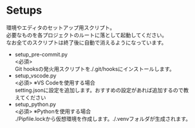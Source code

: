 # Setups
環境やエディタのセットアップ用スクリプト。  
必要なものを各プロジェクトのルートに落として起動してください。  
なお全てのスクリプトは終了後に自動で消えるようになっています。

* setup_pre-commit.py  
	<必須>  
	Git hooksの発火用スクリプトを./.git/hooksにインストールします。
* setup_vscode.py  
	<必須> ※VS Codeを使用する場合  
	setting.jsonに設定を追加します。おすすめの設定があれば追加するので教えてください
* setup_python.py  
	<必須> ※Pythonを使用する場合  
	./Pipfile.lockから仮想環境を作成します。./.venvフォルダが生成されます。
